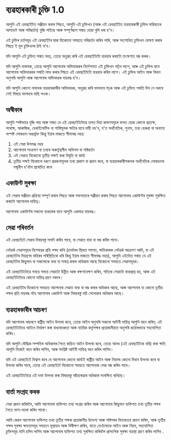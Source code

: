 # ব্যৱহাৰকাৰী চুক্তি 1.0

আপুনি এই ৱেবছাইটত পঞ্জীয়ন কৰাৰ পিছত, আপুনি এই চুক্তিখন (আৰু এই ৱেবছাইটত ব্যৱহাৰকাৰী চুক্তিৰ ভৱিষ্যতৰ আপডেট আৰু পৰিৱৰ্তন) বুজি পাইছে আৰু সম্পূৰ্ণৰূপে সন্মত হোৱা বুলি ধৰা হ'ব।

এই চুক্তিৰ চৰ্তসমূহ এই ৱেবছাইটৰ দ্বাৰা যিকোনো সময়তে পৰিৱৰ্তন কৰিব পাৰি, আৰু সংশোধিত চুক্তিখন ঘোষণা কৰাৰ পিছত ই মূল চুক্তিখনৰ ঠাই ল’ব।

যদি আপুনি এই চুক্তিত সন্মত নহয়, তেন্তে অনুগ্ৰহ কৰি এই ৱেবছাইটটো ব্যৱহাৰ কৰাটো তৎক্ষণাত বন্ধ কৰক।

যদি আপুনি নাবালক, তেন্তে আপুনি আপোনাৰ অভিভাৱকৰ নিৰ্দেশনাত এই চুক্তিখন পঢ়িব লাগে, আৰু এই চুক্তিৰ বাবে আপোনাৰ অভিভাৱকৰ সন্মতি লাভ কৰাৰ পিছত এই ৱেবছাইটটো ব্যৱহাৰ কৰিব লাগে। এই চুক্তিৰ আইন আৰু বিধান অনুসৰি আপুনি আৰু আপোনাৰ অভিভাৱক দায়বদ্ধ হ’ব।

যদি আপুনি কোনো নাবালক ব্যৱহাৰকাৰীৰ অভিভাৱক, অনুগ্ৰহ কৰি ভালদৰে পঢ়ক আৰু এই চুক্তিত সন্মতি দিব নে নকৰে সেই বিষয়ে ভালদৰে বাছি লওক।

## অস্বীকাৰ

আপুনি স্পষ্টভাৱে বুজি পায় আৰু সন্মত যে এই ৱেবছাইটটোৱে তলত দিয়া কাৰণসমূহৰ ফলত হোৱা কোনো প্ৰত্যক্ষ, পৰোক্ষ, আকস্মিক, ডেৰাইভেটিভ বা শাস্তিমূলক ক্ষতিৰ বাবে দায়ী নহ'ব, য'ত অৰ্থনৈতিক, সুনাম, তথ্য হেৰুৱা বা অন্যান্য অস্পষ্ট লোকচান অন্তৰ্ভুক্ত কিন্তু ইয়াৰ মাজতে সীমাবদ্ধ নহয়:

1. এই সেৱা উপলব্ধ নহয়
1. আপোনাৰ সংক্ৰমণ বা তথ্যৰ অকৰ্তৃত্বশীল অভিগম বা পৰিৱৰ্তন
1. এই সেৱাত যিকোনো তৃতীয় পক্ষই কৰা বিবৃতি বা কাৰ্য্য
1. তৃতীয় পক্ষই যিকোনো ধৰণে প্ৰৱঞ্চনামূলক তথ্য প্ৰকাশ বা প্ৰদান কৰে, বা ব্যৱহাৰকাৰীসকলক অৰ্থনৈতিক লোকচানৰ সন্মুখীন হ'বলৈ প্ৰৰোচিত কৰে

## একাউণ্ট সুৰক্ষা

এই সেৱাৰ পঞ্জীয়ন প্ৰক্ৰিয়া সম্পূৰ্ণ কৰাৰ পিছত আৰু সফলতাৰে পঞ্জীয়ন কৰাৰ পিছত আপোনাৰ একাউণ্টৰ সুৰক্ষা সুৰক্ষিত কৰাটো আপোনাৰ দায়িত্ব।

আপোনাৰ একাউণ্টৰ সকলো ব্যৱহাৰৰ বাবে আপুনি একমাত্ৰ দায়বদ্ধ।

## সেৱা পৰিবৰ্তন

এই ৱেবছাইটে সেৱাৰ বিষয়বস্তু সলনি কৰিব পাৰে, বা সেৱাত বাধা বা বন্ধ কৰিব পাৰে।

নেটৱৰ্ক সেৱাসমূহৰ বিশেষত্বৰ প্ৰতি লক্ষ্য ৰাখি (চাৰ্ভাৰৰ স্থিৰতা সমস্যা, ক্ষতিকাৰক নেটৱৰ্ক আক্ৰমণ আদি, বা এই ৱেবছাইটৰ নিয়ন্ত্ৰণৰ বাহিৰৰ পৰিস্থিতিকে ধৰি কিন্তু ইয়াৰ মাজতে সীমাবদ্ধ নহয়), আপুনি এইটোত সন্মত যে এই ৱেবছাইটৰ কিছুমান বা সকলোকে বাধা বা সমাপ্ত কৰাৰ অধিকাৰ আছে যিকোনো সময়তে সেৱাসমূহৰ।

এই ৱেবছাইটটোৱে সময়ে সময়ে সেৱাটো উন্নীত আৰু ৰক্ষণাবেক্ষণ কৰিব, গতিকে সেৱাটো বাধাপ্ৰাপ্ত হয়, আৰু এই ৱেবছাইটটোৱে কোনো দায়িত্ব গ্ৰহণ নকৰে।

এই ৱেবছাইটৰ যিকোনো সময়তে আপোনাৰ সেৱাত বাধা বা বন্ধ কৰাৰ অধিকাৰ আছে, আৰু আপোনাৰ বা কোনো তৃতীয় পক্ষৰ প্ৰতি দায়বদ্ধ নহৈ আপোনাৰ একাউণ্ট আৰু বিষয়বস্তু মচি পেলোৱাৰ অধিকাৰ আছে।

## ব্যৱহাৰকাৰীৰ আচৰণ

যদি আপোনাৰ আচৰণে ৰাষ্ট্ৰীয় আইন উলংঘা কৰে, তেন্তে আইন অনুসৰি সকলো আইনী দায়িত্ব আপুনি বহন কৰিব; এই ৱেবছাইটটোৱে আইনে নিৰ্ধাৰণ কৰা বাধ্যবাধকতা আৰু ন্যায়িক কৰ্তৃপক্ষৰ প্ৰয়োজনীয়তা অনুসৰি কঠোৰভাৱে সহযোগিতা কৰিব।

যদি আপুনি বৌদ্ধিক সম্পত্তিৰ অধিকাৰৰ সৈতে জড়িত আইন উলংঘা কৰে, তেন্তে আনৰ (এই ৱেবছাইটকে ধৰি) কৰা ক্ষতি আপুনি নিজেই বহন কৰিব লাগিব, আৰু সংশ্লিষ্ট আইনী দায়িত্ব বহন কৰিব লাগিব।

যদি এই ৱেবছাইটে বিশ্বাস কৰে যে আপোনাৰ কোনো কাৰ্য্যই ৰাষ্ট্ৰীয় আইন আৰু নিয়মৰ কোনো বিধান উলংঘা কৰে বা উলংঘা কৰিব পাৰে, তেন্তে এই ৱেবছাইটে যিকোনো সময়তে আপোনাক সেৱা বন্ধ কৰিব পাৰে।

এই ৱেবছাইটটোৱে এই দফা উলংঘা কৰা বিষয়বস্তু আঁতৰোৱাৰ অধিকাৰ সংৰক্ষিত ৰাখিছে।

## বাৰ্তা সংগ্ৰহ কৰক

সেৱা প্ৰদান কৰিবলৈ, আমি আপোনাৰ ব্যক্তিগত তথ্য সংগ্ৰহ কৰিম আৰু আপোনাৰ কিছুমান ব্যক্তিগত তথ্য তৃতীয় পক্ষৰ সৈতে ভাগ-বতৰা কৰিব পাৰো।

আমি কেৱল আপোনাৰ ব্যক্তিগত তথ্য তৃতীয় পক্ষক প্ৰয়োজনীয় উদ্দেশ্য আৰু পৰিসৰৰ ভিতৰতহে প্ৰদান কৰিম, আৰু তৃতীয় পক্ষৰ সুৰক্ষা ক্ষমতাসমূহ সযতনে মূল্যায়ন আৰু নিৰীক্ষণ কৰিম, যাতে তেওঁলোকে আইন আৰু নিয়ম, সহযোগিতা চুক্তিসমূহ মানি চলিব লাগিব আৰু আপোনাৰ ব্যক্তিগত তথ্য সুৰক্ষিত কৰিবলৈ প্ৰাসংগিক সুৰক্ষা ব্যৱস্থা গ্ৰহণ কৰিব লাগিব .

